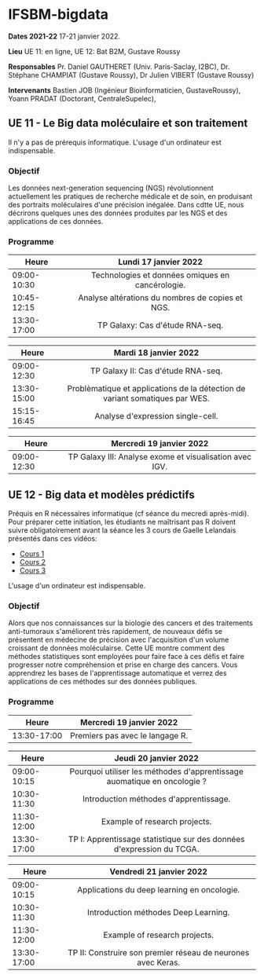 # IFSBM-bigdata

**Dates 2021-22** 17-21 janvier 2022.

**Lieu** UE 11: en ligne, UE 12: Bat B2M, Gustave Roussy

**Responsables** Pr. Daniel GAUTHERET (Univ. Paris-Saclay, I2BC), Dr. Stéphane CHAMPIAT (Gustave Roussy), Dr Julien VIBERT (Gustave Roussy)

**Intervenants** Bastien JOB (Ingénieur Bioinformaticien, GustaveRoussy), Yoann PRADAT (Doctorant, CentraleSupelec),


## UE 11 - Le Big data moléculaire et son traitement 

Il n'y a pas de prérequis informatique. L'usage d'un ordinateur est indispensable.

### Objectif

Les données next-generation sequencing (NGS) révolutionnent actuellement les pratiques de recherche médicale et de soin,
en produisant des portraits moléculaires d'une précision inégalée. Dans cdtte UE, nous décrirons quelques unes des
données produites par les NGS et des applications de ces données.

### Programme

|  Heure  | Lundi 17 janvier 2022 |
| ----------- | :-----------------------------------------------: |
| 09:00-10:30 |  Technologies et données omiques en cancérologie. |
| 10:45-12:15 | Analyse altérations du nombres de copies et NGS. |
| 13:30-17:00 | TP Galaxy: Cas d'étude RNA-seq. |

|  Heure  | Mardi 18 janvier 2022 |
| ----------- | :-----------------------------------------------: |
| 09:00-12:30 | TP Galaxy II: Cas d'étude RNA-seq.|
| 13:30-15:00 | Problèmatique et applications de la détection de variant somatiques par WES. |
| 15:15-16:45 | Analyse d'expression single-cell. |

|  Heure  | Mercredi 19 janvier 2022 |
| ----------- | :-----------------------------------------------: |
| 09:00-12:30 | TP Galaxy III: Analyse exome et visualisation avec IGV.|

## UE 12 - Big data et modèles prédictifs

Préquis en R nécessaires informatique (cf séance du mecredi après-midi). Pour préparer cette initiation, les étudiants
ne maîtrisant pas R doivent suivre obligatoirement avant la séance les 3 cours de Gaelle Lelandais présentés dans ces
vidéos:

* [Cours 1](https://youtu.be/lJfKk7QnFhE)
* [Cours 2](https://youtu.be/AP4XxVvyMbo)
* [Cours 3](https://youtu.be/K_3BMjkVj7Y)

L'usage d'un ordinateur est indispensable.

### Objectif

Alors que nos connaissances sur la biologie des cancers et des traitements anti-tumoraux s'améliorent très rapidement,
de nouveaux défis se présentent en médecine de précision avec l'acquisition d'un volume croissant de données
moléculairse. Cette UE montre comment des méthodes statistiques sont employées pour faire face à ces défis et faire
progresser notre compréhension et prise en charge des cancers. Vous apprendrez les bases de l'apprentissage automatique
et verrez des applications de ces méthodes sur des données publiques.

### Programme

|  Heure  | Mercredi 19 janvier 2022 |
| ----------- | :-----------------------------------------------: |
| 13:30-17:00 | Premiers pas avec le langage R.|


|  Heure  | Jeudi 20 janvier 2022 |
| ----------- | :-----------------------------------------------: |
| 09:00-10:15 | Pourquoi utiliser les méthodes d'apprentissage auomatique en oncologie ? |
| 10:30-11:30 | Introduction méthodes d'apprentissage. |
| 11:30-12:00 | Example of research projects. |
| 13:30-17:00 | TP I: Apprentissage statistique sur des données d'expression du TCGA. |

|  Heure  | Vendredi 21 janvier 2022 |
| ----------- | :-----------------------------------------------: |
| 09:00-10:15 | Applications du deep learning en oncologie. |
| 10:30-11:30 | Introduction méthodes Deep Learning. |
| 11:30-12:00 | Example of research projects. |
| 13:30-17:00 | TP II: Construire son premier réseau de neurones avec Keras. |
